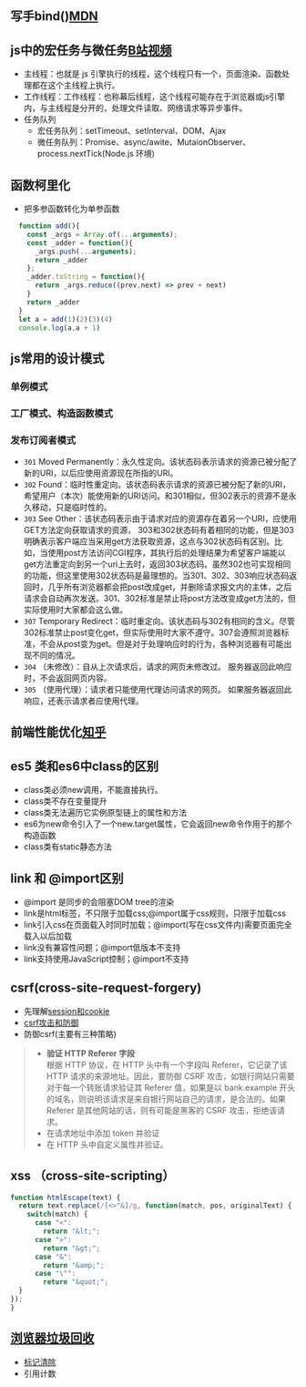 ## 写手bind()[MDN](https://developer.mozilla.org/zh-CN/docs/Web/JavaScript/Reference/Global_Objects/Function/bind)
## js中的宏任务与微任务[B站视频](https://www.bilibili.com/video/BV1eJ41177Rg?from=search&seid=5166514918102248165)
- 主线程：也就是 js 引擎执行的线程，这个线程只有一个，页面渲染、函数处理都在这个主线程上执行。
- 工作线程：工作线程：也称幕后线程，这个线程可能存在于浏览器或js引擎内，与主线程是分开的，处理文件读取、网络请求等异步事件。
- 任务队列
  - 宏任务队列：setTimeout、setInterval、DOM、Ajax
  - 微任务队列：Promise、async/awite、MutaionObserver、process.nextTick(Node.js 环境)
## 函数柯里化
  - 把多参函数转化为单参函数
  ```javascript
    function add(){
      const _args = Array.of(...arguments);
      const _adder = function(){
        _args.push(...arguments);
        return _adder
      };
      _adder.toString = function(){
        return _args.reduce((prev,next) => prev + next)
      }
      return _adder
    }
    let a = add(1)(2)(3)(4)
    console.log(a,a + 1)
  ```
## js常用的设计模式
### 单例模式 
### 工厂模式、构造函数模式
### 发布订阅者模式
  - `301` Moved Permanently：永久性定向。该状态码表示请求的资源已被分配了新的URI，以后应使用资源现在所指的URI。
  - `302` Found：临时性重定向。该状态码表示请求的资源已被分配了新的URI，希望用户（本次）能使用新的URI访问。和301相似，但302表示的资源不是永久移动，只是临时性的。
  - `303` See Other：该状态码表示由于请求对应的资源存在着另一个URI，应使用GET方法定向获取请求的资源， 303和302状态码有着相同的功能，但是303明确表示客户端应当采用get方法获取资源，这点与302状态码有区别。比如，当使用post方法访问CGI程序，其执行后的处理结果为希望客户端能以get方法重定向到另一个uri上去时，返回303状态码。虽然302也可实现相同的功能，但这里使用302状态码是最理想的。当301、302、303响应状态码返回时，几乎所有浏览器都会把post改成get，并删除请求报文内的主体，之后请求会自动再次发送。301、302标准是禁止将post方法改变成get方法的，但实际使用时大家都会这么做。
  - `307` Temporary Redirect：临时重定向。该状态码与302有相同的含义。尽管302标准禁止post变化get，但实际使用时大家不遵守。307会遵照浏览器标准，不会从post变为get。但是对于处理响应时的行为，各种浏览器有可能出现不同的情况。
  - `304` （未修改）：自从上次请求后，请求的网页未修改过。 服务器返回此响应时，不会返回网页内容。
  - `305` （使用代理）：请求者只能使用代理访问请求的网页。 如果服务器返回此响应，还表示请求者应使用代理。
## 前端性能优化[知乎](https://zhuanlan.zhihu.com/p/121056616)
## es5 类和es6中class的区别
  - class类必须new调用，不能直接执行。
  - class类不存在变量提升
  - class类无法遍历它实例原型链上的属性和方法
  - es6为new命令引入了一个new.target属性，它会返回new命令作用于的那个构造函数
  - class类有static静态方法

## link 和 @import区别
- @import 是同步的会阻塞DOM tree的渲染 
- link是html标签，不只限于加载css;@import属于css规则，只限于加载css
- link引入css在页面载入时同时加载；@import(写在css文件内)需要页面完全载入以后加载
- link没有兼容性问题；@import低版本不支持
- link支持使用JavaScript控制；@import不支持
## csrf(cross-site-request-forgery)
- 先理解[session和cookie](https://blog.csdn.net/jnshu_it/article/details/79894570)
- [csrf攻击和防御](https://blog.csdn.net/xiaoxinshuaiga/article/details/80766369)
- 防御csrf(主要有三种策略)
> - **验证 HTTP Referer 字段**  
根据 HTTP 协议，在 HTTP 头中有一个字段叫 Referer，它记录了该 HTTP 请求的来源地址。因此，要防御 CSRF 攻击，如银行网站只需要对于每一个转账请求验证其 Referer 值，如果是以 bank.example 开头的域名，则说明该请求是来自银行网站自己的请求，是合法的。如果 Referer 是其他网站的话，则有可能是黑客的 CSRF 攻击，拒绝该请求。
> - 在请求地址中添加 token 并验证
> - 在 HTTP 头中自定义属性并验证。
## xss （cross-site-scripting）
```javascript
function htmlEscape(text) { 
  return text.replace(/[<>"&]/g, function(match, pos, originalText) { 
    switch(match) { 
      case "<": 
        return "&lt;"; 
      case ">": 
        return "&gt;"; 
      case "&": 
        return "&amp;"; 
      case "\"": 
        return "&quot;"; 
  } 
}); 
}
```
##  [浏览器垃圾回收](https://www.jianshu.com/p/0cdf8f60400d)
- [标记清除](https://blog.csdn.net/a8725585/article/details/106836648)
- 引用计数